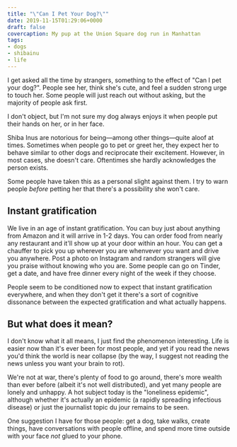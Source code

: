 ```yaml
---
title: "\"Can I Pet Your Dog?\""
date: 2019-11-15T01:29:06+0000
draft: false
covercaption: My pup at the Union Square dog run in Manhattan
tags:
- dogs
- shibainu
- life
---
```


I get asked all the time by strangers, something to the effect of "Can I pet
your dog?". People see her, think she's cute, and feel a sudden strong urge
to touch her. Some people will just reach out without asking, but the
majority of people ask first.

I don't object, but I'm not sure my dog always enjoys it when people put
their hands on her, or in her face.

Shiba Inus are notorious for being—among other things—quite aloof at times.
Sometimes when people go to pet or greet her, they expect her to behave
similar to other dogs and reciprocate their excitement. However, in most
cases, she doesn't care. Oftentimes she hardly acknowledges the person
exists.

Some people have taken this as a personal slight against them. I try to warn
people _before_ petting her that there's a possibility she won't care.

## Instant gratification

We live in an age of instant gratification. You can buy just about anything
from Amazon and it will arrive in 1-2 days. You can order food from nearly
any restaurant and it'll show up at your door within an hour. You can get a
chauffer to pick you up wherever you are whenvever you want and drive you
anywhere. Post a photo on Instagram and random strangers will give you praise
without knowing who you are. Some people can go on Tinder, get a date, and
have free dinner every night of the week if they choose.

People seem to be conditioned now to expect that instant gratification
everywhere, and when they don't get it there's a sort of cognitive dissonance
between the expected gratification and what actually happens.

## But what does it mean?

I don't know what it all means, I just find the phenomenon interesting. Life
is easier now than it's ever been for most people, and yet if you read the
news you'd think the world is near collapse (by the way, I suggest not
reading the news unless you want your brain to rot).

We're not at war, there's plenty of food to go around, there's more wealth
than ever before (albeit it's not well distributed), and yet many people are
lonely and unhappy. A hot subject today is the "loneliness epidemic",
although whether it's actually an epidemic (a rapidly spreading infectious
disease) or just the journalist topic du jour remains to be seen.

One suggestion I have for those people: get a dog, take walks, create things,
have conversations with people offline, and spend more time outside with
your face _not_ glued to your phone.
